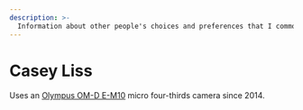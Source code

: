 ```yaml
---
description: >-
  Information about other people's choices and preferences that I commonly wish I could remember.
---
```


# Casey Liss

Uses an [Olympus OM-D E-M10](https://www.caseyliss.com/2014/10/24/olympus-om-d-e-m10-quick-thoughts) micro four-thirds camera since 2014.